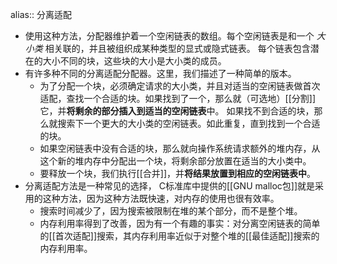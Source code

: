 alias:: 分离适配

- 使用这种方法，分配器维护着一个空闲链表的数组。每个空闲链表是和一个 *大小类* 相关联的，并且被组织成某种类型的显式或隐式链表。
  每个链表包含潜在的大小不同的块，这些块的大小是大小类的成员。
- 有许多种不同的分离适配分配器。这里，我们描述了一种简单的版本。
	- 为了分配一个块，必须确定请求的大小类，并且对适当的空闲链表做首次适配，查找一个合适的块。如果找到了一个，那么就（可选地）[[分割]]它，并**将剩余的部分插入到适当的空闲链表**中。
	  如果找不到合适的块，那么就搜索下一个更大的大小类的空闲链表。如此重复，直到找到一个合适的块。
	- 如果空闲链表中没有合适的块，那么就向操作系统请求额外的堆内存，从这个新的堆内存中分配出一个块，将剩余部分放置在适当的大小类中。
	- 要释放一个块，我们执行[[合并]]，并**将结果放置到相应的空闲链表中**。
- 分离适配方法是一种常见的选择， C标准库中提供的[[GNU malloc包]]就是采用的这种方法，因为这种方法既快速，对内存的使用也很有效率。
	- 搜索时间减少了，因为搜索被限制在堆的某个部分，而不是整个堆。
	- 内存利用率得到了改善，因为有一个有趣的事实：对分离空闲链表的简单的[[首次适配]]搜索，其内存利用率近似于对整个堆的[[最佳适配]]搜索的内存利用率。